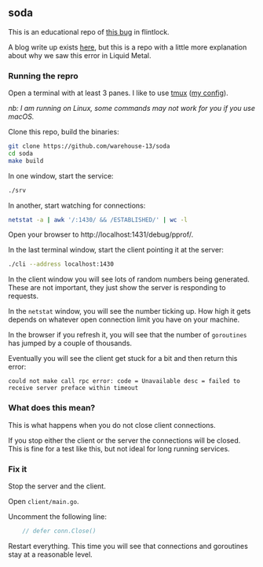 ## soda

This is an educational repo of [this bug][bug] in flintlock.

A blog write up exists [here][blog], but this is a repo with a little more explanation
about why we saw this error in Liquid Metal.

### Running the repro

Open a terminal with at least 3 panes. I like to use [tmux](https://github.com/tmux/tmux/wiki) ([my config][tmux]).

_nb: I am running on Linux, some commands may not work for you if you use macOS._

Clone this repo, build the binaries:
```bash
git clone https://github.com/warehouse-13/soda
cd soda
make build
```

In one window, start the service:
```bash
./srv
```

In another, start watching for connections:
```bash
netstat -a | awk '/:1430/ && /ESTABLISHED/' | wc -l
```

Open your browser to http://localhost:1431/debug/pprof/.

In the last terminal window, start the client pointing it at the server:
```bash
./cli --address localhost:1430
```

In the client window you will see lots of random numbers being generated. These
are not important, they just show the server is responding to requests.

In the `netstat` window, you will see the number ticking up. How high it gets depends
on whatever open connection limit you have on your machine.

In the browser if you refresh it, you will see that the number of `goroutines` has
jumped by a couple of thousands.

Eventually you will see the client get stuck for a bit and then return this error:
```
could not make call rpc error: code = Unavailable desc = failed to receive server preface within timeout
```

### What does this mean?

This is what happens when you do not close client connections.

If you stop either the client or the server the connections will be closed. This is
fine for a test like this, but not ideal for long running services.

### Fix it

Stop the server and the client.

Open `client/main.go`.

Uncomment the following line:
```go
	// defer conn.Close()
```

Restart everything. This time you will see that connections and goroutines
stay at a reasonable level.

[bug]: https://github.com/weaveworks-liquidmetal/flintlock/issues/503
[blog]: https://cbctl.dev/blog/close-grpc-connections
[tmux]: https://gist.github.com/Callisto13/b4cc217ca4f1c2f7f51405d62b941adb
